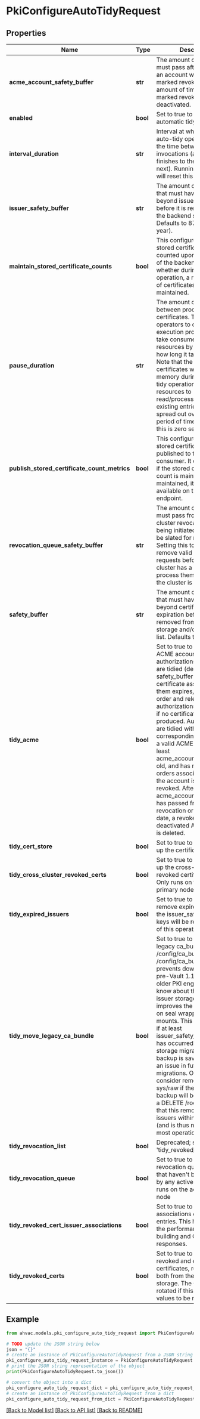 # PkiConfigureAutoTidyRequest


## Properties

Name | Type | Description | Notes
------------ | ------------- | ------------- | -------------
**acme_account_safety_buffer** | **str** | The amount of time that must pass after creation that an account with no orders is marked revoked, and the amount of time after being marked revoked or deactivated. | [optional] [default to '2592000']
**enabled** | **bool** | Set to true to enable automatic tidy operations. | [optional] 
**interval_duration** | **str** | Interval at which to run an auto-tidy operation. This is the time between tidy invocations (after one finishes to the start of the next). Running a manual tidy will reset this duration. | [optional] [default to '43200']
**issuer_safety_buffer** | **str** | The amount of extra time that must have passed beyond issuer&#39;s expiration before it is removed from the backend storage. Defaults to 8760 hours (1 year). | [optional] [default to '31536000']
**maintain_stored_certificate_counts** | **bool** | This configures whether stored certificates are counted upon initialization of the backend, and whether during normal operation, a running count of certificates stored is maintained. | [optional] [default to False]
**pause_duration** | **str** | The amount of time to wait between processing certificates. This allows operators to change the execution profile of tidy to take consume less resources by slowing down how long it takes to run. Note that the entire list of certificates will be stored in memory during the entire tidy operation, but resources to read/process/update existing entries will be spread out over a greater period of time. By default this is zero seconds. | [optional] [default to '0s']
**publish_stored_certificate_count_metrics** | **bool** | This configures whether the stored certificate count is published to the metrics consumer. It does not affect if the stored certificate count is maintained, and if maintained, it will be available on the tidy-status endpoint. | [optional] [default to False]
**revocation_queue_safety_buffer** | **str** | The amount of time that must pass from the cross-cluster revocation request being initiated to when it will be slated for removal. Setting this too low may remove valid revocation requests before the owning cluster has a chance to process them, especially if the cluster is offline. | [optional] [default to '172800']
**safety_buffer** | **str** | The amount of extra time that must have passed beyond certificate expiration before it is removed from the backend storage and/or revocation list. Defaults to 72 hours. | [optional] [default to '259200']
**tidy_acme** | **bool** | Set to true to enable tidying ACME accounts, orders and authorizations. ACME orders are tidied (deleted) safety_buffer after the certificate associated with them expires, or after the order and relevant authorizations have expired if no certificate was produced. Authorizations are tidied with the corresponding order. When a valid ACME Account is at least acme_account_safety_buffer old, and has no remaining orders associated with it, the account is marked as revoked. After another acme_account_safety_buffer has passed from the revocation or deactivation date, a revoked or deactivated ACME account is deleted. | [optional] [default to False]
**tidy_cert_store** | **bool** | Set to true to enable tidying up the certificate store | [optional] 
**tidy_cross_cluster_revoked_certs** | **bool** | Set to true to enable tidying up the cross-cluster revoked certificate store. Only runs on the active primary node. | [optional] 
**tidy_expired_issuers** | **bool** | Set to true to automatically remove expired issuers past the issuer_safety_buffer. No keys will be removed as part of this operation. | [optional] 
**tidy_move_legacy_ca_bundle** | **bool** | Set to true to move the legacy ca_bundle from /config/ca_bundle to /config/ca_bundle.bak. This prevents downgrades to pre-Vault 1.11 versions (as older PKI engines do not know about the new multi-issuer storage layout), but improves the performance on seal wrapped PKI mounts. This will only occur if at least issuer_safety_buffer time has occurred after the initial storage migration. This backup is saved in case of an issue in future migrations. Operators may consider removing it via sys/raw if they desire. The backup will be removed via a DELETE /root call, but note that this removes ALL issuers within the mount (and is thus not desirable in most operational scenarios). | [optional] 
**tidy_revocation_list** | **bool** | Deprecated; synonym for &#39;tidy_revoked_certs | [optional] 
**tidy_revocation_queue** | **bool** | Set to true to remove stale revocation queue entries that haven&#39;t been confirmed by any active cluster. Only runs on the active primary node | [optional] [default to False]
**tidy_revoked_cert_issuer_associations** | **bool** | Set to true to validate issuer associations on revocation entries. This helps increase the performance of CRL building and OCSP responses. | [optional] 
**tidy_revoked_certs** | **bool** | Set to true to expire all revoked and expired certificates, removing them both from the CRL and from storage. The CRL will be rotated if this causes any values to be removed. | [optional] 

## Example

```python
from ahvac.models.pki_configure_auto_tidy_request import PkiConfigureAutoTidyRequest

# TODO update the JSON string below
json = "{}"
# create an instance of PkiConfigureAutoTidyRequest from a JSON string
pki_configure_auto_tidy_request_instance = PkiConfigureAutoTidyRequest.from_json(json)
# print the JSON string representation of the object
print(PkiConfigureAutoTidyRequest.to_json())

# convert the object into a dict
pki_configure_auto_tidy_request_dict = pki_configure_auto_tidy_request_instance.to_dict()
# create an instance of PkiConfigureAutoTidyRequest from a dict
pki_configure_auto_tidy_request_from_dict = PkiConfigureAutoTidyRequest.from_dict(pki_configure_auto_tidy_request_dict)
```
[[Back to Model list]](../README.md#documentation-for-models) [[Back to API list]](../README.md#documentation-for-api-endpoints) [[Back to README]](../README.md)


